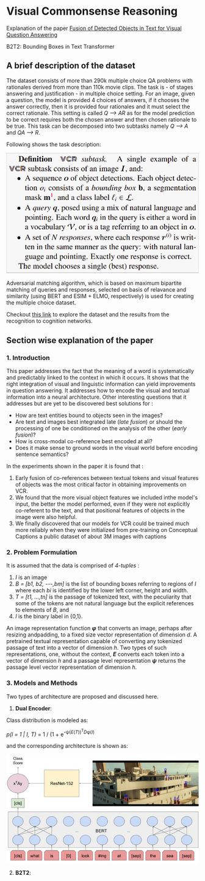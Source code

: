 # Visual Commonsense Reasoning

Explanation of the paper [Fusion of Detected Objects in Text for Visual Question Answering](http://arxiv.org/abs/1811.10830)

B2T2: Bounding Boxes in Text Transformer

## A brief description of the dataset

The dataset consists of more than 290k multiple choice QA problems with rationales derived from more than 110k movie clips. The task is - of stages answering and justification - in multiple choice setting. For an image, given a question, the model is provided 4 choices of answers, if it chooses the answer correctly, then it is provided four rationales and it must select the correct rationale. This setting is called _Q --> AR_ as for the model prediction to be correct requires both the chosen answer and then chosen rationale to be true. This task can be decomposed into two subtasks namely _Q --> A_ and _QA --> R_.

Following shows the task description:

![Task Description](images/task.png?raw=true)

Adversarial matching algorithm, which is based on maximum bipartite matching of queries and responses, selected on basis of relavance and similarity (using BERT and ESIM + ELMO, respectively) is used for creating the multiple choice dataset.


Checkout [this link](https://visualcommonsense.com/explore/) to explore the dataset and the results from the recognition to cognition networks.

## Section wise explanation of the paper

### 1. Introduction

This paper addresses the fact that the meaning of a word is systematically and predictably linked to the context in which it occurs. It shows that the right integration of visual and linguistic information can yield improvements in question answering. It addresses how to encode the visual and textual information into a neural architecture. Other interesting questions that it addresses but are yet to be discovered best solutions for : 

- How are text entities bound to objects seen in the images?
- Are text and images best integrated late (_late fusion_) or should the processing of one be conditioned on the analysis of the other (_early fusion_)? 
- How is cross-modal co-reference best encoded at all?
- Does it make sense to ground words in the visual world before encoding sentence semantics?

In the experiments shown in the paper it is found that :

1. Early fusion of co-references between textual tokens and visual features of objects was the most critical factor in obtaining improvements on VCR.
2. We found that the more visual object features we included inthe model's input, the better the model performed, even if they were not explicitly co-referent to the text, and that positional features of objects in the image  were  also  helpful.
3. We finally discovered that our models for VCR could be trained much more reliably when they were initialized from pre-training on Conceptual Captions a public dataset of about 3M images with captions

### 2. Problem Formulation

It is assumed that the data is comprised of _4-tuples_ :

1. _I_ is an image
2. _B = [b1, b2, ---,bm]_ is the list of bounding boxes referring to regions of _I_ where each _bi_ is identified by the lower left corner, height and width.
3. _T = [t1, ...,tn]_ is the passage of tokenized text, with the peculiarity that some of the tokens are not natural language but the explicit references to elements of _B_, and
4. _l_ is the binary label in {0,1}.

An image representation function *__&phi;__* that converts an image, perhaps after resizing andpadding,  to  a  fixed  size  vector  representation  of dimension _d_.
A pretrained textual representation capable of converting any tokenized passage of text into a vector of dimension _h_. Two types of such representations, one, without the context, *__E__* converts each token into a vector of dimension _h_ and a passage level representation *__&psi;__* returns the passage level vector representation of dimension _h_.

### 3. Models and Methods

Two types of architecture are proposed and discussed here. 

1. __Dual Encoder__:

Class distribution is modeled as:

_p(l = 1 | I, T)_ = 1 / (1 + e<sup>-&psi;(_E_(_T_))<sup>T</sup>_D_&phi;(_I_)

and the corresponding architecture is shown as:

![Dual Encoder](images/dualencoder.png?raw=true)


2. __B2T2__:
